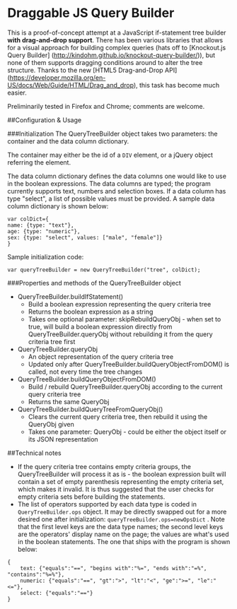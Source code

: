 Draggable JS Query Builder
==============
This is a proof-of-concept attempt at a JavaScript if-statement tree builder **with drag-and-drop support**. 
There has been various libraries that allows for a visual approach for building complex 
queries (hats off to [Knockout.js Query Builder] (http://kindohm.github.io/knockout-query-builder/)), 
but none of them supports dragging conditions around to alter the tree structure. Thanks 
to the new [HTML5 Drag-and-Drop API] (https://developer.mozilla.org/en-US/docs/Web/Guide/HTML/Drag_and_drop), 
this task has become much easier. 

Preliminarily tested in Firefox and Chrome; comments are welcome. 

##Configuration & Usage

###Initialization
The QueryTreeBuilder object takes two parameters: the container and the data column dictionary. 

The container may either be the id of a `DIV` element, or a jQuery object referring the element. 

The data column dictionary defines the data columns one would like to use in the boolean expressions. 
The data columns are typed; the program currently supports text, numbers and selection boxes. If a data column has
type "select", a list of possible values must be provided. A sample data column dictionary is shown below: 
```
var colDict={
name: {type: "text"},
age: {type: "numeric"},
sex: {type: "select", values: ["male", "female"]}
}
```

Sample initialization code: 
```
var queryTreeBuilder = new QueryTreeBuilder("tree", colDict);
```
###Properties and methods of the QueryTreeBuilder object
* QueryTreeBuilder.buildIfStatement()
  * Build a boolean expression representing the query criteria tree
  * Returns the boolean expression as a string
  * Takes one optional parameter: skipRebuildQueryObj - 
when set to true, will build a boolean expression directly from QueryTreeBuilder.queryObj without rebuilding it from the query criteria tree first
* QueryTreeBuilder.queryObj
  * An object representation of the query criteria tree
  * Updated only after QueryTreeBuilder.buildQueryObjectFromDOM() is called, not every time the tree changes
* QueryTreeBuilder.buildQueryObjectFromDOM()
  * Build / rebuild QueryTreeBuilder.queryObj according to the current query criteria tree
  * Returns the same QueryObj
* QueryTreeBuilder.buildQueryTreeFromQueryObj()
  * Clears the current query criteria tree, then rebuild it using the QueryObj given
  * Takes one parameter: QueryObj - could be either the object itself or its JSON representation


##Technical notes
* If the query criteria tree contains empty criteria groups, the QueryTreeBuilder will process it 
as is - the boolean expression built will contain a set of empty parenthesis representing 
the empty criteria set, which makes it invalid. It is thus suggested that the user checks for 
empty criteria sets before building the statements. 
* The list of operators supported by each data type is coded in `QueryTreeBuilder.ops` object. 
It may be directly swapped out for a more desired one after initialization: `queryTreeBuilder.ops=newOpsDict` .
Note that the first level keys are the data type names; the second level keys are the operators' 
display name on the page; the values are what's used in the boolean statements. 
The one that ships with the program is shown below: 

```
{
    text: {"equals":"==", "begins with":"%=", "ends with":"=%", "contains":"%=%"},
    numeric: {"equals":"==", "gt":">", "lt":"<", "ge":">=", "le":"<="},
    select: {"equals":"=="}
}
```

